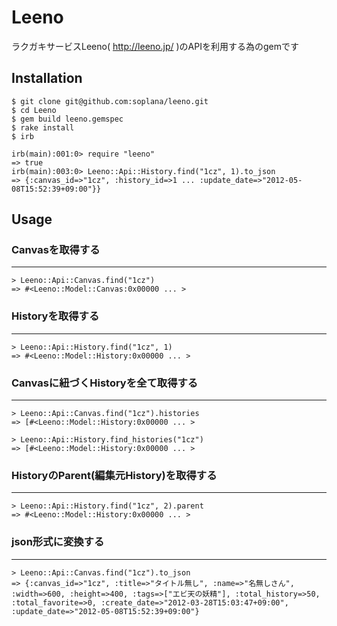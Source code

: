 # Leeno

ラクガキサービスLeeno( http://leeno.jp/ )のAPIを利用する為のgemです


## Installation

    $ git clone git@github.com:soplana/leeno.git
    $ cd Leeno
    $ gem build leeno.gemspec
    $ rake install 
    $ irb
    
    irb(main):001:0> require "leeno"
    => true
    irb(main):003:0> Leeno::Api::History.find("1cz", 1).to_json
    => {:canvas_id=>"1cz", :history_id=>1 ... :update_date=>"2012-05-08T15:52:39+09:00"}}


## Usage

### Canvasを取得する
---
    > Leeno::Api::Canvas.find("1cz")
    => #<Leeno::Model::Canvas:0x00000 ... >

### Historyを取得する
---
    > Leeno::Api::History.find("1cz", 1)
    => #<Leeno::Model::History:0x00000 ... >

### Canvasに紐づくHistoryを全て取得する
---
    > Leeno::Api::Canvas.find("1cz").histories 
    => [#<Leeno::Model::History:0x00000 ... >

    > Leeno::Api::History.find_histories("1cz")
    => [#<Leeno::Model::History:0x00000 ... >

### HistoryのParent(編集元History)を取得する
---
    > Leeno::Api::History.find("1cz", 2).parent 
    => #<Leeno::Model::History:0x00000 ... >

### json形式に変換する
---
    > Leeno::Api::Canvas.find("1cz").to_json
    => {:canvas_id=>"1cz", :title=>"タイトル無し", :name=>"名無しさん", :width=>600, :height=>400, :tags=>["エビ天の妖精"], :total_history=>50, :total_favorite=>0, :create_date=>"2012-03-28T15:03:47+09:00", :update_date=>"2012-05-08T15:52:39+09:00"}
